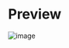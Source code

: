 # Preview
![image](https://github.com/user-attachments/assets/0e70acbb-79a3-48c8-935b-51ba0df3e073)
